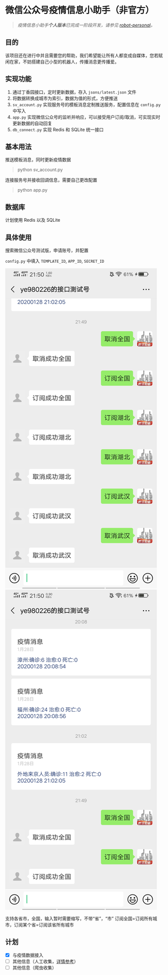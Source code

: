 # 微信公众号疫情信息小助手（非官方）

> *疫情信息小助手**个人版本**已完成一阶段开发，请参见 [robot-personal](https://github.com/wuhan-support/robot-personal)。*


## 目的
该项目还在进行中并且需要您的帮助，我们希望能让所有人都变成自媒体，您若赋闲在家，不妨搭建自己小型的机器人，传播消息更传播爱。

## 实现功能
1. 通过丁香园接口，定时更新数据，存入 `jsons/latest.json` 文件
2. 将数据转换成城市为索引，数据为值的形式，方便推送
3. `sv_account.py` 实现服务号的模板消息定制推送服务，配置信息在 `config.py` 中写入
4. `app.py` 实现微信公众号的监听并响应，可以接受用户订阅/取消，可实现实时更新数据的自动回复
5. `db_connect.py` 实现 Redis 和 SQLite 统一接口

## 基本用法

推送模板消息，同时更新疫情数据
> python sv_account.py

连接服务号并接收回调信息，需要自己更改配置
> python app.py

## 数据库
计划使用 Redis 以及 SQLite


## 具体使用
搜索微信公众号测试版，申请账号，并配置

`config.py` 中填入 `TEMPLATE_ID`, `APP_ID`, `SECRET_ID`

![订阅演示 1](./assets/images/subscription-demo-1.jpg)
![订阅演示 2](./assets/images/subscription-demo-2.jpg)

支持各省市，全国，输入暂时需要缩写，不带“省”，“市”
订阅全国=订阅所有城市，订阅某个省=订阅该省所有城市


## 计划
- [x] 与疫情数据接入
- [ ] 其他信息（人工收集，[详情参考](http://feiyan.help)）
- [ ] 其他信息（爬虫收集）
